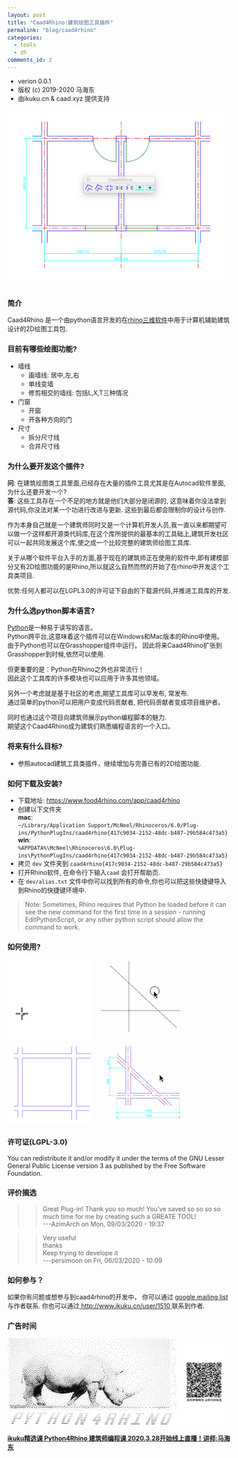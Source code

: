 ```yaml
---
layout: post
title: "Caad4Rhino:建筑绘图工具插件"
permalink: "blog/caad4rhino"
categories:
  - tools
  - zh
comments_id: 2
---
```



* verion 0.0.1  
* 版权 (c) 2019-2020 马海东
* 由ikuku.cn & caad.xyz 提供支持

![caad4rhino](/images/1-caad4rhino/caad4rhino-w.png)

### 简介

Caad4Rhino 是一个由python语言开发的在[rhino三维软件](https://www.rhino3d.com)中用于计算机辅助建筑设计的2D绘图工具包.

### 目前有哪些绘图功能?

* 墙线
    * 画墙线: 居中,左,右
    * 单线变墙
    * 修剪相交的墙线: 包括L,X,T三种情况
* 门窗
    * 开窗
    * 开各种方向的门
* 尺寸
    * 拆分尺寸线
    * 合并尺寸线

### 为什么要开发这个插件?

**问**: 在建筑绘图类工具里面,已经存在大量的插件工具尤其是在Autocad软件里面,为什么还要开发一个?  
**答**: 这些工具存在一个不足的地方就是他们大部分是闭源的, 这意味着你没法拿到源代码,你没法对某一个功进行改进与更新. 这些到最后都会限制你的设计与创作.

作为本身自己就是一个建筑师同时又是一个计算机开发人员,我一直以来都期望可以做一个这样都开源类代码库,在这个库所提供的最基本的工具础上,建筑开发社区可以一起共同发展这个库,使之成一个比较完整的建筑师绘图工具库.

关于从哪个软件平台入手的方面,基于现在的建筑师正在使用的软件中,即有建模部分又有2D绘图功能的是Rhino,所以就这么自然而然的开始了在rhino中开发这个工具类项目.

优势:任何人都可以在LGPL3.0的许可证下自由的下载源代码,并推进工具库的开发.


### 为什么选python脚本语言?

[Python](https://www.python.org)是一种易于读写的语言。   
Python跨平台,这意味着这个插件可以在Windows和Mac版本的Rhino中使用。   
由于Python也可以在Grasshopper组件中运行。 因此将来Caad4Rhino扩张到Grasshopper到时候,依然可以使用.

但更重要的是：Python在Rhino之外也非常流行！   
因此这个工具库的许多模块也可以应用于许多其他领域。  

另外一个考虑就是基于社区的考虑,期望工具库可以早发布, 常发布.  
通过简单的python可以把用户变成代码贡献者, 把代码贡献者变成项目维护者。   

同时也通过这个项目向建筑师展示python编程脚本的魅力.  
期望这个Caad4Rhino成为建筑们熟悉编程语言的一个入口。   

### 将来有什么目标?

* 参照autocad建筑工具类插件，继续增加与完善已有的2D绘图功能.

### 如何下载及安装?

* 下载地址: [ https://www.food4rhino.com/app/caad4rhino ](https://www.food4rhino.com/app/caad4rhino)  
* 创建以下文件夹   
**mac**:   
`~/Library/Application Support/McNeel/Rhinoceros/6.0/Plug-ins/PythonPlugIns/caad4rhino{417c9034-2152-48dc-b487-29b584c473a5}`  
**win**:   
`%APPDATA%\McNeel\Rhinoceros\6.0\Plug-ins\PythonPlugIns/caad4rhino{417c9034-2152-48dc-b487-29b584c473a5}`
* 拷贝 `dev` 文件夹到 `caad4rhino{417c9034-2152-48dc-b487-29b584c473a5}`
* 打开Rhino软件, 在命令行下输入`caad` 会打开帮助页.
* 在 `dev/alias.txt` 文件中你可以找到所有的命令,你也可以把这些快捷键导入到Rhino的快捷键环境中.  

>Note: Sometimes, Rhino requires that Python be loaded before it can see the new command for the first time in a session - running EditPythonScript, or any other python script should allow the command to work. 

### 如何使用?

![wall](/images/1-caad4rhino/wall.gif)
![line2wall](/images/1-caad4rhino/line2wall.gif)
![opening](/images/1-caad4rhino/opening.gif)
![dim](/images/1-caad4rhino/dim.gif)

### 许可证(LGPL-3.0)

You can redistribute it and/or modify it under the terms of the GNU Lesser General Public License version 3 as published by the Free Software Foundation.

### 评价摘选

>>Great Plug-in! Thank you so much! You've saved so so so so much time for me by creating such a GREATE TOOL!  
---AzimArch on Mon, 09/03/2020 - 19:37  

>>Very useful   
thanks  
Keep trying to develope it  
---persimoon on Fri, 06/03/2020 - 10:09

### 如何参与？

如果你有问题或想参与到caad4rhino的开发中， 你可以通过 [google mailing list](https://groups.google.com/d/forum/rhino4caad) 与作者联系. 你也可以通过[ http://www.ikuku.cn/user/1510 ]( http://www.ikuku.cn/user/1510 ) 联系到作者.


### 广告时间

![python tutorial](/images/1-caad4rhino/pyClass.jpg)

[**ikuku精选课 Python4Rhino 建筑师编程课 2020.3.28开始线上直播！讲师:马海东**](http://www.ikuku.cn/activity/jianzhushibianchengke)
